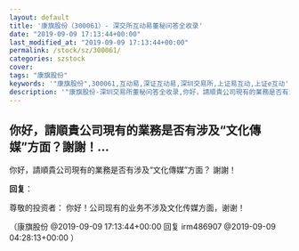 ```yaml
---
layout: default
title: '康旗股份（300061）- 深交所互动易董秘问答全收录'
date: "2019-09-09 17:13:44+00:00"
last_modified_at: "2019-09-09 17:13:44+00:00"
permalink: /stock/sz/300061/
categories: szstock
cover: 
tags: "康旗股份"
keywords: '"康旗股份",300061,互动易,深证互动易,深圳交易所,上证易互动,上证e互动'
description: '"康旗股份-深圳交易所董秘问答全收录,你好，請順貴公司現有的業務是否有涉及“文化傳媒”方面？ 謝謝！"'
---
```


## 你好，請順貴公司現有的業務是否有涉及“文化傳媒”方面？謝謝！...

你好，請順貴公司現有的業務是否有涉及“文化傳媒”方面？ 謝謝！

**回复**：

尊敬的投资者：
    你好！公司现有的业务不涉及文化传媒方面，谢谢！ 

（康旗股份  @2019-09-09 17:13:44+00:00 回复 irm486907  @2019-09-09 04:28:13+00:00 ）


